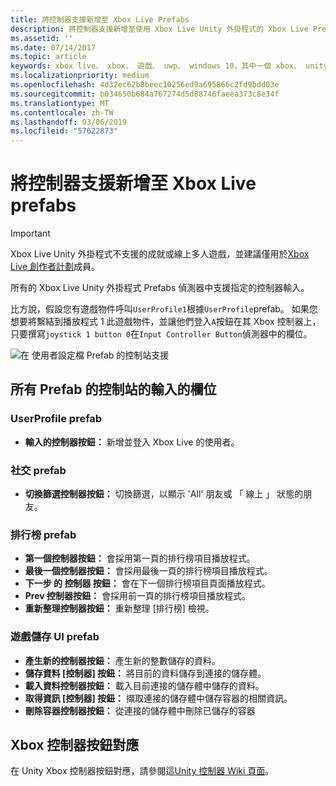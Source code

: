 ```yaml
---
title: 將控制器支援新增至 Xbox Live Prefabs
description: 將控制器支援新增至使用 Xbox Live Unity 外掛程式的 Xbox Live Prefabs
ms.assetid: ''
ms.date: 07/14/2017
ms.topic: article
keywords: xbox live、 xbox、 遊戲、 uwp、 windows 10，其中一個 xbox、 unity、 控制站支援
ms.localizationpriority: medium
ms.openlocfilehash: 4d32ec62b8beec10256ed9a695866c2fd9bdd03e
ms.sourcegitcommit: b034650b684a767274d5d88746faeea373c8e34f
ms.translationtype: MT
ms.contentlocale: zh-TW
ms.lasthandoff: 03/06/2019
ms.locfileid: "57622873"
---
```

# <a name="add-controller-support-to-xbox-live-prefabs"></a>將控制器支援新增至 Xbox Live prefabs

> [!IMPORTANT]
> Xbox Live Unity 外掛程式不支援的成就或線上多人遊戲，並建議僅用於[Xbox Live 創作者計劃](../developer-program-overview.md)成員。

所有的 Xbox Live Unity 外掛程式 Prefabs 偵測器中支援指定的控制器輸入。

比方說，假設您有遊戲物件呼叫`UserProfile1`根據`UserProfile`prefab。 如果您想要將繫結到播放程式 1 此遊戲物件，並讓他們登入`A`按鈕在其 Xbox 控制器上，只要撰寫`joystick 1 button 0`在`Input Controller Button`偵測器中的欄位。

  ![在 使用者設定檔 Prefab 的控制站支援](../images/unity/controller-support-example.png)

## <a name="all-prefab-controller-input-fields"></a>所有 Prefab 的控制站的輸入的欄位
### <a name="userprofile-prefab"></a>UserProfile prefab
- **輸入的控制器按鈕：** 新增並登入 Xbox Live 的使用者。

### <a name="social-prefab"></a>社交 prefab
- **切換篩選控制器按鈕：** 切換篩選，以顯示 'All' 朋友或 「 線上 」 狀態的朋友。

### <a name="leaderboard-prefab"></a>排行榜 prefab
- **第一個控制器按鈕：** 會採用第一頁的排行榜項目播放程式。
- **最後一個控制器按鈕：** 會採用最後一頁的排行榜項目播放程式。
- **下一步 的 控制器 按鈕：** 會在下一個排行榜項目頁面播放程式。
- **Prev 控制器按鈕：** 會採用前一頁的排行榜項目播放程式。
- **重新整理控制器按鈕：** 重新整理 [排行榜] 檢視。


### <a name="game-save-ui-prefab"></a>遊戲儲存 UI prefab
- **產生新的控制器按鈕：** 產生新的整數儲存的資料。
- **儲存資料 [控制器] 按鈕：** 將目前的資料儲存到連接的儲存體。
- **載入資料控制器按鈕：** 載入目前連接的儲存體中儲存的資料。
- **取得資訊 [控制器] 按鈕：** 擷取連接的儲存體中儲存容器的相關資訊。
- **刪除容器控制器按鈕：** 從連接的儲存體中刪除已儲存的容器

## <a name="xbox-controller-button-mappings"></a>Xbox 控制器按鈕對應

在 Unity Xbox 控制器按鈕對應，請參閱這[Unity 控制器 Wiki 頁面](https://wiki.unity3d.com/index.php?title=Xbox360Controller)。
